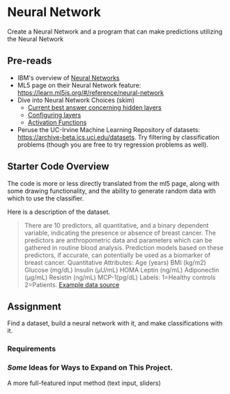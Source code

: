 # Neural Network

Create a Neural Network and a program that can make predictions utilizing the Neural Network

## Pre-reads

* IBM's overview of [Neural Networks](https://www.ibm.com/cloud/learn/neural-networks)
* ML5 page on their Neural Network feature: https://learn.ml5js.org/#/reference/neural-network
* Dive into Neural Network Choices (skim)
  * [Current best answer concerning hidden layers](https://stats.stackexchange.com/questions/181/how-to-choose-the-number-of-hidden-layers-and-nodes-in-a-feedforward-neural-netw)
  * [Configuring layers](https://machinelearningmastery.com/how-to-configure-the-number-of-layers-and-nodes-in-a-neural-network/)
  * [Activation Functions](https://machinelearningmastery.com/choose-an-activation-function-for-deep-learning/)
* Peruse the UC-Irvine Machine Learning Repository of datasets: https://archive-beta.ics.uci.edu/datasets. Try filtering by classification problems (though you are free to try regression problems as well). 

## Starter Code Overview

The code is more or less directly translated from the ml5 page, along with some drawing functionality, and the ability to generate random data with which to use the classifier. 

Here is a description of the dataset. 

> There are 10 predictors, all quantitative, and a binary dependent variable, indicating the presence or absence of breast cancer. The predictors are anthropometric data and parameters which can be gathered in routine blood analysis. Prediction models based on these predictors, if accurate, can potentially be used as a biomarker of breast cancer. Quantitative Attributes: Age (years) BMI (kg/m2) Glucose (mg/dL) Insulin (µU/mL) HOMA Leptin (ng/mL) Adiponectin (µg/mL) Resistin (ng/mL) MCP-1(pg/dL) Labels: 1=Healthy controls 2=Patients. [Example data source]( https://archive-beta.ics.uci.edu/dataset/451/breast+cancer+coimbra)

## Assignment 

Find a dataset, build a neural network with it, and make classifications with it. 

### Requirements

### _Some_ Ideas for Ways to Expand on This Project. 

A more full-featured input method (text input, sliders)

<!--- Footnotes Below --->
